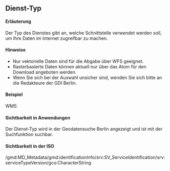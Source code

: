 ## Dienst-Typ

#### Erläuterung
Der Typ des Dienstes gibt an, welche Schnittstelle verwendet werden soll, um Ihre Daten im Internet zugreifbar zu machen.

#### Hinweise
* Nur vektorielle Daten sind für die Abgabe über WFS geeignet.
* Rasterbasierte Daten können aktuell nur über das Atom für den Download angeboten werden.
* Wenn Sie sich bei der Auswahl unsicher sind, wenden Sie sich bitte an die Redakteure der GDI Berlin.

#### Beispiel
WMS

#### Sichtbarkeit in Anwendungen
Der Dienst-Typ wird in der Geodatensuche Berlin angezeigt und ist mit der Suchfunktion suchbar.

#### Sichtbarkeit in der ISO
/gmd:MD_Metadata/gmd:identificationInfo/srv:SV_ServiceIdentification/srv:serviceTypeVersion/gco:CharacterString
